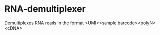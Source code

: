 # RNA-demultiplexer
Demultiplexes RNA reads in the format &lt;UMI>&lt;sample barcode>&lt;polyN>&lt;cDNA>
